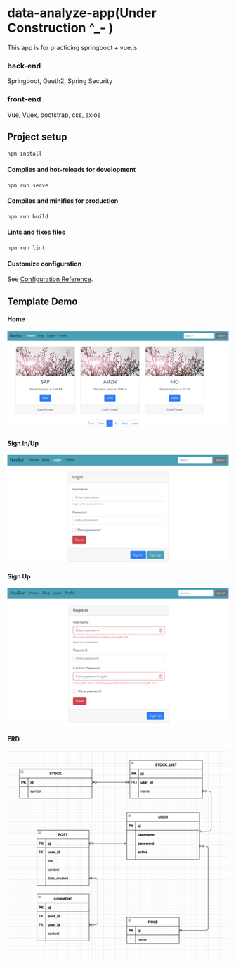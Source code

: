 # data-analyze-app(Under Construction ^_- )

This app is for practicing springboot + vue.js

### back-end

Springboot, Oauth2, Spring Security

### front-end

Vue, Vuex, bootstrap, css, axios

## Project setup
```
npm install
```

#### Compiles and hot-reloads for development
```
npm run serve
```

#### Compiles and minifies for production
```
npm run build
```

#### Lints and fixes files
```
npm run lint
```

#### Customize configuration
See [Configuration Reference](https://cli.vuejs.org/config/).

## Template Demo

#### Home
![Image of home](screenshots/home.png)

#### Sign In/Up
![Image of signIn](screenshots/signin.png)

#### Sign Up
![Image of signUp](screenshots/signup.png)

#### ERD
![Image of ERD](screenshots/ERD.png)



